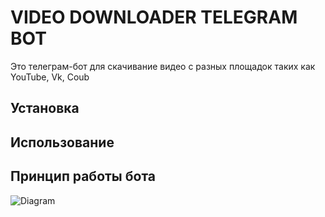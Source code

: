 # VIDEO DOWNLOADER TELEGRAM BOT

Это телеграм-бот для скачивание видео с разных площадок таких как YouTube, Vk, Coub

## Установка


## Использование


## Принцип работы бота
![Diagram](https://drive.google.com/file/d/1aOjn_jGSyj642WubnKPqiYYQPbP3knYT/view?usp=sharing)